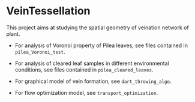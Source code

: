 # VeinTessellation

This project aims at studying the spatial geometry of veination network of plant.

- For analysis of Voronoi property of Pilea leaves, see files contained in `pilea_Voronoi_test`.

- For analysis of cleared leaf samples in different environmental conditions, see files contained in `pilea_cleared_leaves`.

- For graphical model of vein formation, see `dart_throwing_algo`.

- For flow optimization model, see `transport_optimization`.